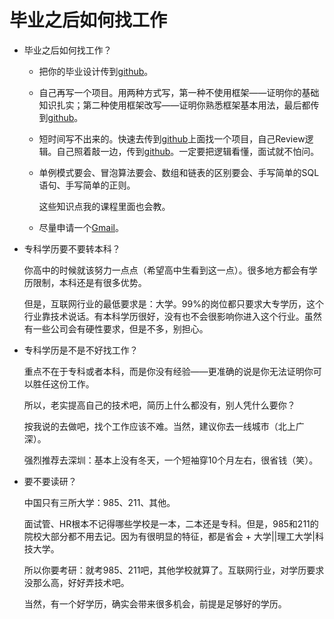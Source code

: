 # 毕业之后如何找工作

- 毕业之后如何找工作？

  - 把你的毕业设计传到[github](https://github.com/)。

  - 自己再写一个项目。用两种方式写，第一种不使用框架——证明你的基础知识扎实；第二种使用框架改写——证明你熟悉框架基本用法，最后都传到[github](https://github.com/)。

  - 短时间写不出来的。快速去传到[github](https://github.com/)上面找一个项目，自己Review逻辑。自己照着敲一边，传到[github](https://github.com/)。一定要把逻辑看懂，面试就不怕问。

  - 单例模式要会、冒泡算法要会、数组和链表的区别要会、手写简单的SQL语句、手写简单的正则。

    这些知识点我的课程里面也会教。

  - 尽量申请一个[Gmail](https://mail.google.com)。		

- 专科学历要不要转本科？

  你高中的时候就该努力一点点（希望高中生看到这一点）。很多地方都会有学历限制，本科还是有很多优势。

  但是，互联网行业的最低要求是：大学。99%的岗位都只要求大专学历，这个行业靠技术说话。有本科学历很好，没有也不会很影响你进入这个行业。虽然有一些公司会有硬性要求，但是不多，别担心。

- 专科学历是不是不好找工作？

  重点不在于专科或者本科，而是你没有经验——更准确的说是你无法证明你可以胜任这份工作。

  所以，老实提高自己的技术吧，简历上什么都没有，别人凭什么要你？

  按我说的去做吧，找个工作应该不难。当然，建议你去一线城市（北上广深）。

  强烈推荐去深圳：基本上没有冬天，一个短袖穿10个月左右，很省钱（笑）。

- 要不要读研？

  中国只有三所大学：985、211、其他。

  面试管、HR根本不记得哪些学校是一本，二本还是专科。但是，985和211的院校大部分都不用去记。因为有很明显的特征，都是省会 + 大学||理工大学|科技大学。

  所以你要考研：就考985、211吧，其他学校就算了。互联网行业，对学历要求没那么高，好好弄技术吧。
  
  当然，有一个好学历，确实会带来很多机会，前提是足够好的学历。

​         